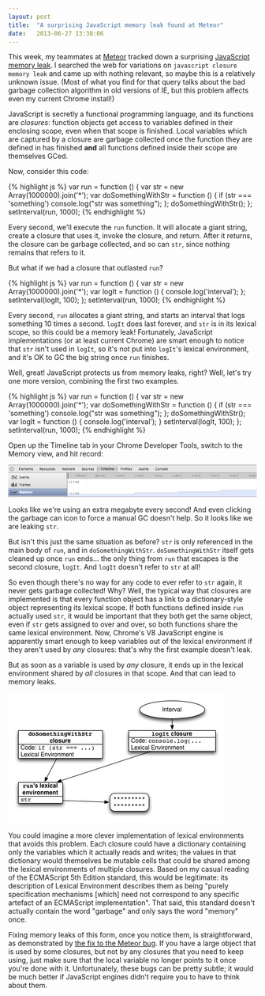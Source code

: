 ```yaml
---
layout: post
title:  "A surprising JavaScript memory leak found at Meteor"
date:   2013-06-27 13:38:06
---
```


This week, my teammates at [Meteor][meteor] tracked down a surprising
[JavaScript memory leak][issue]. I searched the web for variations on
`javascript closure memory leak` and came up with nothing relevant, so maybe
this is a relatively unknown issue. (Most of what you find for that query talks
about the bad garbage collection algorithm in old versions of IE, but this
problem affects even my current Chrome install!)

JavaScript is secretly a functional programming language, and its functions are
*closures*: function objects get access to variables defined in their enclosing
scope, even when that scope is finished. Local variables which are captured by a
closure are garbage collected once the function they are defined in has finished
**and** all functions defined inside their scope are themselves GCed.

Now, consider this code:

{% highlight js %}
var run = function () {
  var str = new Array(1000000).join('*');
  var doSomethingWithStr = function () {
    if (str === 'something')
      console.log("str was something");
  };
  doSomethingWithStr();
};
setInterval(run, 1000);
{% endhighlight %}

Every second, we'll execute the `run` function. It will allocate a giant string,
create a closure that uses it, invoke the closure, and return. After it returns,
the closure can be garbage collected, and so can `str`, since nothing remains
that refers to it.

But what if we had a closure that outlasted `run`?

{% highlight js %}
var run = function () {
  var str = new Array(1000000).join('*');
  var logIt = function () {
    console.log('interval');
  };
  setInterval(logIt, 100);
};
setInterval(run, 1000);
{% endhighlight %}

Every second, `run` allocates a giant string, and starts an interval that logs
something 10 times a second. `logIt` does last forever, and `str` is in its
lexical scope, so this could be a memory leak! Fortunately, JavaScript
implementations (or at least current Chrome) are smart enough to notice that
`str` isn't used in `logIt`, so it's not put into `logIt`'s lexical environment,
and it's OK to GC the big string once `run` finishes.

Well, great! JavaScript protects us from memory leaks, right? Well, let's try
one more version, combining the first two examples.

{% highlight js %}
var run = function () {
  var str = new Array(1000000).join('*');
  var doSomethingWithStr = function () {
    if (str === 'something')
      console.log("str was something");
  };
  doSomethingWithStr();
  var logIt = function () {
    console.log('interval');
  }
  setInterval(logIt, 100);
};
setInterval(run, 1000);
{% endhighlight %}

Open up the Timeline tab in your Chrome Developer Tools, switch to the Memory
view, and hit record:

![Memory leak in Chrome Timeline](/assets/2013-06-27-leak.png)

Looks like we're using an extra megabyte every second! And even clicking the
garbage can icon to force a manual GC doesn't help. So it looks like we are
leaking `str`.

But isn't this just the same situation as before? `str` is only referenced in
the main body of `run`, and in `doSomethingWithStr`. `doSomethingWithStr` itself
gets cleaned up once `run` ends... the only thing from `run` that escapes is the
second closure, `logIt`. And `logIt` doesn't refer to `str` at all!

So even though there's no way for any code to ever refer to `str` again, it
never gets garbage collected! Why? Well, the typical way that closures are
implemented is that every function object has a link to a dictionary-style
object representing its lexical scope. If both functions defined inside `run`
actually used `str`, it would be important that they both get the same object,
even if `str` gets assigned to over and over, so both functions share the same
lexical environment. Now, Chrome's V8 JavaScript engine is apparently smart
enough to keep variables out of the lexical environment if they aren't used by
*any* closures: that's why the first example doesn't leak.

But as soon as a variable is used by *any* closure, it ends up in the lexical
environment shared by *all* closures in that scope. And that can lead to memory
leaks.

![Diagram of lexical environments](/assets/2013-06-27-js-diagram.png)

You could imagine a more clever implementation of lexical environments that avoids
this problem. Each closure could have a dictionary containing only the variables
which it actually reads and writes; the values in that dictionary would
themselves be mutable cells that could be shared among the lexical environments
of multiple closures. Based on my casual reading of the ECMAScript 5th Edition
standard, this would be legitimate: its description of Lexical Environment
describes them as being "purely specification mechanisms \[which] need not
correspond to any specific artefact of an ECMAScript implementation". That said,
this standard doesn't actually contain the word "garbage" and only says the word
"memory" once.

Fixing memory leaks of this form, once you notice them, is straightforward, as
demonstrated by [the fix to the Meteor bug][fix]. If you have a large object
that is used by some closures, but not by any closures that you need to keep
using, just make sure that the local variable no longer points to it once you're
done with it. Unfortunately, these bugs can be pretty subtle; it would be much
better if JavaScript engines didn't require you to have to think about them.

[meteor]: https://www.meteor.com/
[issue]: https://github.com/meteor/meteor/issues/1157
[fix]: https://github.com/meteor/meteor/commit/49e9813
